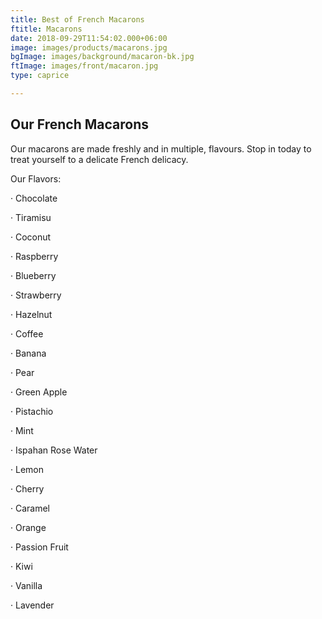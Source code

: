 ```yaml
---
title: Best of French Macarons
ftitle: Macarons
date: 2018-09-29T11:54:02.000+06:00
image: images/products/macarons.jpg
bgImage: images/background/macaron-bk.jpg
ftImage: images/front/macaron.jpg
type: caprice

---
```

## Our French Macarons

Our macarons are made freshly and in multiple, flavours. Stop in today to treat yourself to a delicate French delicacy.

Our Flavors:

· Chocolate

· Tiramisu

· Coconut

· Raspberry

· Blueberry

· Strawberry

· Hazelnut

· Coffee

· Banana

· Pear

· Green Apple

· Pistachio

· Mint

· Ispahan Rose Water

· Lemon

· Cherry

· Caramel

· Orange

· Passion Fruit

· Kiwi

· Vanilla

· Lavender